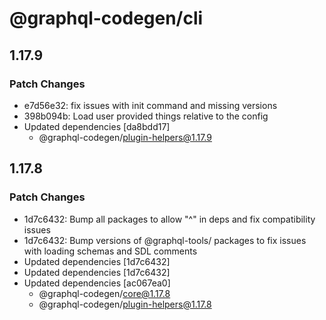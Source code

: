 # @graphql-codegen/cli

## 1.17.9

### Patch Changes

- e7d56e32: fix issues with init command and missing versions
- 398b094b: Load user provided things relative to the config
- Updated dependencies [da8bdd17]
  - @graphql-codegen/plugin-helpers@1.17.9

## 1.17.8

### Patch Changes

- 1d7c6432: Bump all packages to allow "^" in deps and fix compatibility issues
- 1d7c6432: Bump versions of @graphql-tools/ packages to fix issues with loading schemas and SDL comments
- Updated dependencies [1d7c6432]
- Updated dependencies [1d7c6432]
- Updated dependencies [ac067ea0]
  - @graphql-codegen/core@1.17.8
  - @graphql-codegen/plugin-helpers@1.17.8
